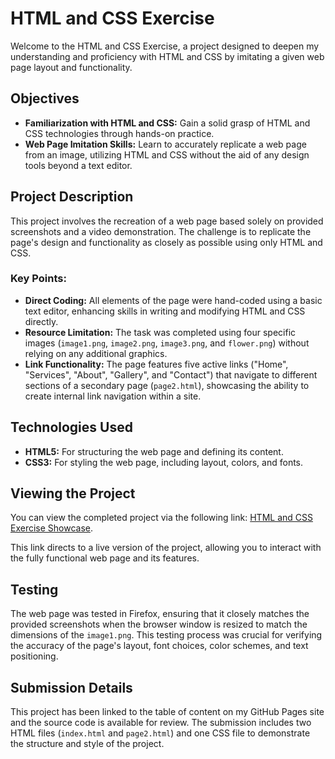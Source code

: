 # HTML and CSS Exercise

Welcome to the HTML and CSS Exercise, a project designed to deepen my understanding and proficiency with HTML and CSS by imitating a given web page layout and functionality.

## Objectives

- **Familiarization with HTML and CSS:** Gain a solid grasp of HTML and CSS technologies through hands-on practice.
- **Web Page Imitation Skills:** Learn to accurately replicate a web page from an image, utilizing HTML and CSS without the aid of any design tools beyond a text editor.

## Project Description

This project involves the recreation of a web page based solely on provided screenshots and a video demonstration. The challenge is to replicate the page's design and functionality as closely as possible using only HTML and CSS.

### Key Points:

- **Direct Coding:** All elements of the page were hand-coded using a basic text editor, enhancing skills in writing and modifying HTML and CSS directly.
- **Resource Limitation:** The task was completed using four specific images (`image1.png`, `image2.png`, `image3.png`, and `flower.png`) without relying on any additional graphics.
- **Link Functionality:** The page features five active links ("Home", "Services", "About", "Gallery", and "Contact") that navigate to different sections of a secondary page (`page2.html`), showcasing the ability to create internal link navigation within a site.

## Technologies Used

- **HTML5:** For structuring the web page and defining its content.
- **CSS3:** For styling the web page, including layout, colors, and fonts.

## Viewing the Project

You can view the completed project via the following link: [HTML and CSS Exercise Showcase](https://hauxlee.github.io/WebDevPortfolio/HTML%20and%20CSS%20Exercise/index.html).

This link directs to a live version of the project, allowing you to interact with the fully functional web page and its features.

## Testing

The web page was tested in Firefox, ensuring that it closely matches the provided screenshots when the browser window is resized to match the dimensions of the `image1.png`. This testing process was crucial for verifying the accuracy of the page's layout, font choices, color schemes, and text positioning.

## Submission Details

This project has been linked to the table of content on my GitHub Pages site and the source code is available for review. The submission includes two HTML files (`index.html` and `page2.html`) and one CSS file to demonstrate the structure and style of the project.
